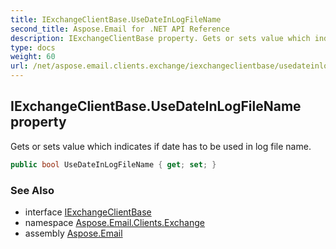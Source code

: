 ```yaml
---
title: IExchangeClientBase.UseDateInLogFileName
second_title: Aspose.Email for .NET API Reference
description: IExchangeClientBase property. Gets or sets value which indicates if date has to be used in log file name
type: docs
weight: 60
url: /net/aspose.email.clients.exchange/iexchangeclientbase/usedateinlogfilename/
---
```

## IExchangeClientBase.UseDateInLogFileName property

Gets or sets value which indicates if date has to be used in log file name.

```csharp
public bool UseDateInLogFileName { get; set; }
```

### See Also

* interface [IExchangeClientBase](../)
* namespace [Aspose.Email.Clients.Exchange](../../iexchangeclientbase/)
* assembly [Aspose.Email](../../../)


